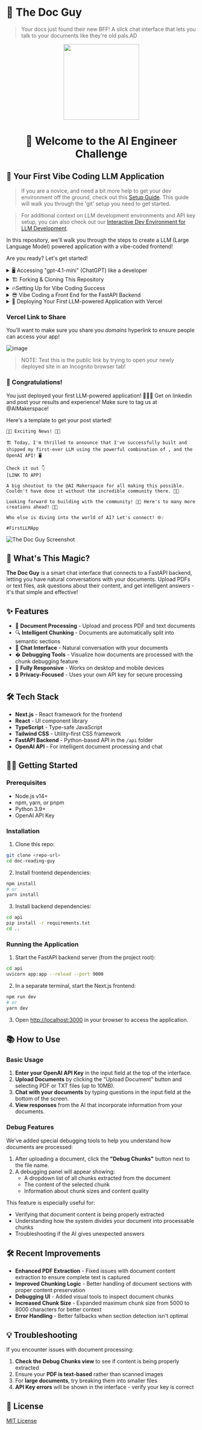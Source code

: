 # 🤖 The Doc Guy 

> Your docs just found their new BFF! A slick chat interface that lets you talk to your documents like they're old pals.AD
<p align = "center" draggable=”false” ><img src="https://github.com/AI-Maker-Space/LLM-Dev-101/assets/37101144/d1343317-fa2f-41e1-8af1-1dbb18399719" 
     width="200px"
     height="auto"/>
</p>


## <h1 align="center" id="heading"> 👋 Welcome to the AI Engineer Challenge</h1>

## 🤖 Your First Vibe Coding LLM Application

> If you are a novice, and need a bit more help to get your dev environment off the ground, check out this [Setup Guide](docs/GIT_SETUP.md). This guide will walk you through the 'git' setup you need to get started.

> For additional context on LLM development environments and API key setup, you can also check out our [Interactive Dev Environment for LLM Development](https://github.com/AI-Maker-Space/Interactive-Dev-Environment-for-AI-Engineers).

In this repository, we'll walk you through the steps to create a LLM (Large Language Model) powered application with a vibe-coded frontend!

Are you ready? Let's get started!

<details>
  <summary>🖥️ Accessing "gpt-4.1-mini" (ChatGPT) like a developer</summary>

1. Head to [this notebook](https://colab.research.google.com/drive/1sT7rzY_Lb1_wS0ELI1JJfff0NUEcSD72?usp=sharing) and follow along with the instructions!

2. Complete the notebook and try out your own system/assistant messages!

That's it! Head to the next step and start building your application!

</details>


<details>
  <summary>🏗️ Forking & Cloning This Repository</summary>

Before you begin, make sure you have:

1. 👤 A GitHub account (you'll need to replace `YOUR_GITHUB_USERNAME` with your actual username)
2. 🔧 Git installed on your local machine
3. 💻 A code editor (like Cursor, VS Code, etc.)
4. ⌨️ Terminal access (Mac/Linux) or Command Prompt/PowerShell (Windows)
5. 🔑 A GitHub Personal Access Token (for authentication)

Got everything in place? Let's move on!

1. Fork [this](https://github.com/AI-Maker-Space/The-AI-Engineer-Challenge) repo!

     ![image](https://i.imgur.com/bhjySNh.png)

1. Clone your newly created repo.

     ``` bash
     # First, navigate to where you want the project folder to be created
     cd PATH_TO_DESIRED_PARENT_DIRECTORY

     # Then clone (this will create a new folder called The-AI-Engineer-Challenge)
     git clone git@github.com:<YOUR GITHUB USERNAME>/The-AI-Engineer-Challenge.git
     ```

     > Note: This command uses SSH. If you haven't set up SSH with GitHub, the command will fail. In that case, use HTTPS by replacing `git@github.com:` with `https://github.com/` - you'll then be prompted for your GitHub username and personal access token.

2. Verify your git setup:

     ```bash
     # Check that your remote is set up correctly
     git remote -v

     # Check the status of your repository
     git status

     # See which branch you're on
     git branch
     ```

     <!-- > Need more help with git? Check out our [Detailed Git Setup Guide](docs/GIT_SETUP.md) for a comprehensive walkthrough of git configuration and best practices. -->

3. Open the freshly cloned repository inside Cursor!

     ```bash
     cd The-AI-Engineering-Challenge
     cursor .
     ```

4. Check out the existing backend code found in `/api/app.py`

</details>

<details>
  <summary>🔥Setting Up for Vibe Coding Success </summary>

While it is a bit counter-intuitive to set things up before jumping into vibe-coding - it's important to remember that there exists a gradient betweeen AI-Assisted Development and Vibe-Coding. We're only reaching *slightly* into AI-Assisted Development for this challenge, but it's worth it!

1. Check out the rules in `.cursor/rules/` and add theme-ing information like colour schemes in `frontend-rule.mdc`! You can be as expressive as you'd like in these rules!
2. We're going to index some docs to make our application more likely to succeed. To do this - we're going to start with `CTRL+SHIFT+P` (or `CMD+SHIFT+P` on Mac) and we're going to type "custom doc" into the search bar. 

     ![image](https://i.imgur.com/ILx3hZu.png)
3. We're then going to copy and paste `https://nextjs.org/docs` into the prompt.

     ![image](https://i.imgur.com/psBjpQd.png)

4. We're then going to use the default configs to add these docs to our available and indexed documents.

     ![image](https://i.imgur.com/LULLeaF.png)

5. After that - you will do the same with Vercel's documentation. After which you should see:

     ![image](https://i.imgur.com/hjyXhhC.png) 

</details>

<details>
  <summary>😎 Vibe Coding a Front End for the FastAPI Backend</summary>

1. Use `Command-L` or `CTRL-L` to open the Cursor chat console. 

2. Set the chat settings to the following:

     ![image](https://i.imgur.com/LSgRSgF.png)

3. Ask Cursor to create a frontend for your application. Iterate as much as you like!

4. Run the frontend using the instructions Cursor provided. 

> NOTE: If you run into any errors, copy and paste them back into the Cursor chat window - and ask Cursor to fix them!

> NOTE: You have been provided with a backend in the `/api` folder - please ensure your Front End integrates with it!

</details>

<details>
  <summary>🚀 Deploying Your First LLM-powered Application with Vercel</summary>

1. Ensure you have signed into [Vercel](https://vercel.com/) with your GitHub account.

2. Ensure you have `npm` (this may have been installed in the previous vibe-coding step!) - if you need help with that, ask Cursor!

3. Run the command:

     ```bash
     npm install -g vercel
     ```

4. Run the command:

     ```bash
     vercel
     ```

5. Follow the in-terminal instructions. (Below is an example of what you will see!)

     ![image](https://i.imgur.com/D1iKGCq.png)

6. Once the build is completed - head to the provided link and try out your app!

> NOTE: Remember, if you run into any errors - ask Cursor to help you fix them!

</details>

### Vercel Link to Share

You'll want to make sure you share you *domains* hyperlink to ensure people can access your app!

![image](https://i.imgur.com/mpXIgIz.png)

> NOTE: Test this is the public link by trying to open your newly deployed site in an Incognito browser tab!

### 🎉 Congratulations! 

You just deployed your first LLM-powered application! 🚀🚀🚀 Get on linkedin and post your results and experience! Make sure to tag us at @AIMakerspace!

Here's a template to get your post started!

```
🚀🎉 Exciting News! 🎉🚀

🏗️ Today, I'm thrilled to announce that I've successfully built and shipped my first-ever LLM using the powerful combination of , and the OpenAI API! 🖥️

Check it out 👇
[LINK TO APP]

A big shoutout to the @AI Makerspace for all making this possible. Couldn't have done it without the incredible community there. 🤗🙏

Looking forward to building with the community! 🙌✨ Here's to many more creations ahead! 🥂🎉

Who else is diving into the world of AI? Let's connect! 🌐💡

#FirstLLMApp 
```


![The Doc Guy Screenshot](https://via.placeholder.com/800x400?text=The+Doc+Guy+Screenshot)

## 🚀 What's This Magic?

**The Doc Guy** is a smart chat interface that connects to a FastAPI backend, letting you have natural conversations with your documents. Upload PDFs or text files, ask questions about their content, and get intelligent answers - it's that simple and effective!

## ✨ Features

- 📄 **Document Processing** - Upload and process PDF and text documents
- 🔍 **Intelligent Chunking** - Documents are automatically split into semantic sections
- 💬 **Chat Interface** - Natural conversation with your documents
- � **Debugging Tools** - Visualize how documents are processed with the chunk debugging feature
- 📱 **Fully Responsive** - Works on desktop and mobile devices
- 🔒 **Privacy-Focused** - Uses your own API key for secure processing

## 🛠️ Tech Stack

- **Next.js** - React framework for the frontend
- **React** - UI component library
- **TypeScript** - Type-safe JavaScript
- **Tailwind CSS** - Utility-first CSS framework
- **FastAPI Backend** - Python-based API in the `/api` folder
- **OpenAI API** - For intelligent document processing and chat

## 🏃‍♂️ Getting Started

### Prerequisites

- Node.js v14+
- npm, yarn, or pnpm
- Python 3.9+
- OpenAI API Key

### Installation

1. Clone this repo:

```bash
git clone <repo-url>
cd doc-reading-guy
```

2. Install frontend dependencies:

```bash
npm install
# or
yarn install
```

3. Install backend dependencies:

```bash
cd api
pip install -r requirements.txt
cd ..
```

### Running the Application

1. Start the FastAPI backend server (from the project root):

```bash
cd api
uvicorn app:app --reload --port 9000
```

2. In a separate terminal, start the Next.js frontend:

```bash
npm run dev
# or
yarn dev
```

3. Open [http://localhost:3000](http://localhost:3000) in your browser to access the application.

## 📚 How to Use

### Basic Usage

1. **Enter your OpenAI API Key** in the input field at the top of the interface.
2. **Upload Documents** by clicking the "Upload Document" button and selecting PDF or TXT files (up to 10MB).
3. **Chat with your documents** by typing questions in the input field at the bottom of the screen.
4. **View responses** from the AI that incorporate information from your documents.

### Debug Features

We've added special debugging tools to help you understand how documents are processed:

1. After uploading a document, click the **"Debug Chunks"** button next to the file name.
2. A debugging panel will appear showing:
   - A dropdown list of all chunks extracted from the document
   - The content of the selected chunk
   - Information about chunk sizes and content quality

This feature is especially useful for:
- Verifying that document content is being properly extracted
- Understanding how the system divides your document into processable chunks
- Troubleshooting if the AI gives unexpected answers

## 🛠️ Recent Improvements

- **Enhanced PDF Extraction** - Fixed issues with document content extraction to ensure complete text is captured
- **Improved Chunking Logic** - Better handling of document sections with proper content preservation
- **Debugging UI** - Added visual tools to inspect document chunks
- **Increased Chunk Size** - Expanded maximum chunk size from 5000 to 8000 characters for better context
- **Error Handling** - Better fallbacks when section detection isn't optimal

## 💡 Troubleshooting

If you encounter issues with document processing:

1. **Check the Debug Chunks view** to see if content is being properly extracted
2. Ensure your **PDF is text-based** rather than scanned images
3. For **large documents**, try breaking them into smaller files
4. **API Key errors** will be shown in the interface - verify your key is correct

## 📄 License

[MIT License](LICENSE)

